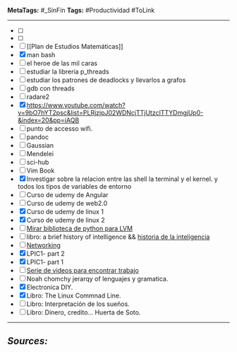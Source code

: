 **MetaTags:** #_SinFín
**Tags:** #Productividad #ToLink
- - -
- [ ] 
- [ ] 
- [ ] [[Plan de Estudios Matemáticas]]
- [x] man bash
- [ ] el heroe de las mil caras
- [ ] estudiar la libreria p_threads
- [ ] estudiar los patrones de deadlocks y llevarlos a grafos
- [ ] gdb con threads
- [ ] radare2
- [x] https://www.youtube.com/watch?v=9bO7hYT2psc&list=PLRjzjpJ02WDNcjTTjUtzcITTYDmgjUp0-&index=20&pp=iAQB
- [ ] punto de accesso wifi.
- [ ] pandoc
- [ ] Gaussian
- [ ] Mendelei
- [ ] sci-hub
- [ ] Vim Book
- [x] Investigar sobre la relacion entre las shell la terminal y el kernel. y todos los tipos de variables de entorno
- [ ] Curso de udemy de Angular
- [ ] Curso de udemy de web2.0
- [x] Curso de udemy de linux 1
- [x] Curso de udemy de linux 2
- [ ] [Mirar biblioteca de python para LVM](https://www.langchain.com/)
- [ ] libro: a brief history of intelligence && [historia de la inteligencia](https://youtu.be/5EcQ1IcEMFQ?si=7kcC3rdv_P8wPkbs)
- [ ] [Networking](https://www.youtube.com/watch?v=po8ZFG0Xc4Q)
- [x] LPIC1- part 2
- [x] LPIC1- part 1
- [ ] [Serie de videos para encontrar trabajo ](https://www.youtube.com/watch?v=AvN5y516H-8a)
- [ ] Noah chomchy jerarqy of lenguajes y gramatica.
- [x] Electronica DIY.
- [x] Libro: The Linux Commnad Line.
- [ ] Libro: Interpretación de los sueños.
- [ ] Libro: Dinero, credito... Huerta de Soto.
- - -
## **_Sources:_**